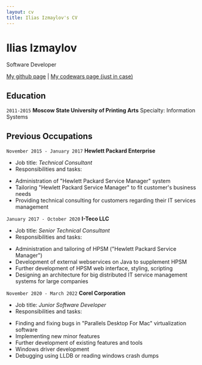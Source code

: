 ```yaml
---
layout: cv
title: Ilias Izmaylov's CV
---
```

# Ilias Izmaylov
Software Developer

<div id="webaddress">
<a href="https://github.com/iliasizmaylov">My github page</a>
| <a href="https://www.codewars.com/users/malcolm_mloclam">My codewars page (just in case)</a>
</div>

## Education

`2011-2015`
__Moscow State University of Printing Arts__
Specialty: Information Systems

## Previous Occupations

`November 2015 - January 2017`
__Hewlett Packard Enterprise__
- Job title: *Technical Consultant*
- Responsibilities and tasks:
* Administration of "Hewlett Packard Service Manager" system
* Tailoring "Hewlett Packard Service Manager" to fit customer's business needs
* Providing technical consulting for customers regarding their IT services management

`January 2017 - October 2020`
__I-Teco LLC__
- Job title: *Senior Technical Consultant*
- Responsibilities and tasks:
* Administration and tailoring of HPSM ("Hewlett Packard Service Manager")
* Development of external webservices on Java to supplement HPSM
* Further development of HPSM web interface, styling, scripting
* Designing an architecture for big distributed IT service management systems for large companies

`November 2020 - March 2022`
__Corel Corporation__
- Job title: *Junior Software Developer*
- Responsibilities and tasks:
* Finding and fixing bugs in "Parallels Desktop For Mac" virtualization software
* Implementing new minor features
* Further development of existing features and tools
* Windows driver development
* Debugging using LLDB or reading windows crash dumps


